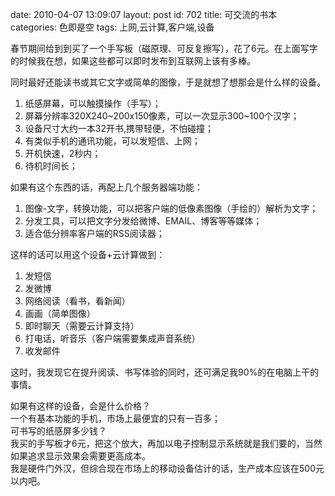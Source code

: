 date: 2010-04-07 13:09:07
layout: post
id: 702
title: 可交流的书本
categories: 色即是空
tags: 上网,云计算,客户端,设备

春节期间给到到买了一个手写板（磁原理、可反复擦写），花了6元。在上面写字的时候我在想，如果这些都可以即时发布到互联网上该有多棒。

同时最好还能读书或其它文字或简单的图像，于是就想了想那会是什么样的设备。

1. 纸感屏幕，可以触摸操作（手写）；
2. 屏幕分辨率320X240~200x150像素，可以一次显示300~100个汉字；
3. 设备尺寸大约一本32开书,携带轻便，不怕碰撞；
4. 有类似手机的通讯功能，可以发短信、上网；
5. 开机快速，2秒内；
6. 待机时间长；

如果有这个东西的话，再配上几个服务器端功能：

1. 图像-文字，转换功能，可以把客户端的低像素图像（手绘的）解析为文字；
2. 分发工具，可以把文字分发给微博、EMAIL、博客等等媒体；
3. 适合低分辨率客户端的RSS阅读器；

这样的话可以用这个设备+云计算做到：

1. 发短信
2. 发微博
3. 网络阅读（看书，看新闻）
4. 画画（简单图像）
5. 即时聊天（需要云计算支持）
6. 打电话，听音乐（客户端需要集成声音系统）
7. 收发邮件

这时，我发现它在提升阅读、书写体验的同时，还可满足我90%的在电脑上干的事情。

如果有这样的设备，会是什么价格？   
一个有基本功能的手机，市场上最便宜的只有一百多；   
可书写的纸感屏多少钱？   
我买的手写板才6元，把这个放大，再加以电子控制显示系统就是我们要的，当然如果追求显示效果会需要更高成本。   
我是硬件门外汉，但综合现在市场上的移动设备估计的话，生产成本应该在500元以内吧。
